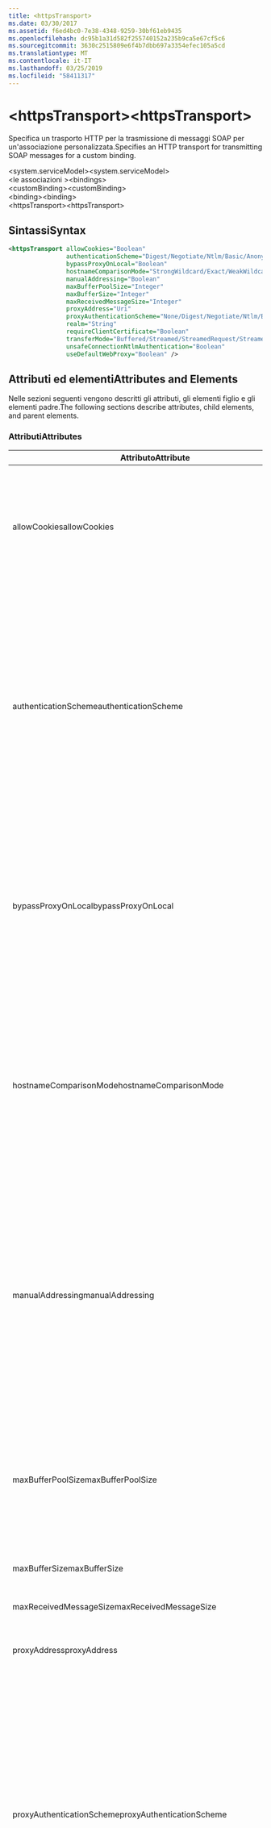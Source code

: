```yaml
---
title: <httpsTransport>
ms.date: 03/30/2017
ms.assetid: f6ed4bc0-7e38-4348-9259-30bf61eb9435
ms.openlocfilehash: dc95b1a31d582f255740152a235b9ca5e67cf5c6
ms.sourcegitcommit: 3630c2515809e6f4b7dbb697a3354efec105a5cd
ms.translationtype: MT
ms.contentlocale: it-IT
ms.lasthandoff: 03/25/2019
ms.locfileid: "58411317"
---
```

# <a name="httpstransport"></a><span data-ttu-id="89ce7-101">\<httpsTransport></span><span class="sxs-lookup"><span data-stu-id="89ce7-101">\<httpsTransport></span></span>
<span data-ttu-id="89ce7-102">Specifica un trasporto HTTP per la trasmissione di messaggi SOAP per un'associazione personalizzata.</span><span class="sxs-lookup"><span data-stu-id="89ce7-102">Specifies an HTTP transport for transmitting SOAP messages for a custom binding.</span></span>  
  
 <span data-ttu-id="89ce7-103">\<system.serviceModel></span><span class="sxs-lookup"><span data-stu-id="89ce7-103">\<system.serviceModel></span></span>  
<span data-ttu-id="89ce7-104">\<le associazioni ></span><span class="sxs-lookup"><span data-stu-id="89ce7-104">\<bindings></span></span>  
<span data-ttu-id="89ce7-105">\<customBinding></span><span class="sxs-lookup"><span data-stu-id="89ce7-105">\<customBinding></span></span>  
<span data-ttu-id="89ce7-106">\<binding></span><span class="sxs-lookup"><span data-stu-id="89ce7-106">\<binding></span></span>  
<span data-ttu-id="89ce7-107">\<httpsTransport></span><span class="sxs-lookup"><span data-stu-id="89ce7-107">\<httpsTransport></span></span>  
  
## <a name="syntax"></a><span data-ttu-id="89ce7-108">Sintassi</span><span class="sxs-lookup"><span data-stu-id="89ce7-108">Syntax</span></span>  
  
```xml  
<httpsTransport allowCookies="Boolean"
                authenticationScheme="Digest/Negotiate/Ntlm/Basic/Anonymous"
                bypassProxyOnLocal="Boolean"
                hostnameComparisonMode="StrongWildcard/Exact/WeakWildcard"
                manualAddressing="Boolean"
                maxBufferPoolSize="Integer"
                maxBufferSize="Integer"
                maxReceivedMessageSize="Integer"
                proxyAddress="Uri"
                proxyAuthenticationScheme="None/Digest/Negotiate/Ntlm/Basic/Anonymous"
                realm="String"
                requireClientCertificate="Boolean"
                transferMode="Buffered/Streamed/StreamedRequest/StreamedResponse"
                unsafeConnectionNtlmAuthentication="Boolean"
                useDefaultWebProxy="Boolean" />
```  
  
## <a name="attributes-and-elements"></a><span data-ttu-id="89ce7-109">Attributi ed elementi</span><span class="sxs-lookup"><span data-stu-id="89ce7-109">Attributes and Elements</span></span>  
 <span data-ttu-id="89ce7-110">Nelle sezioni seguenti vengono descritti gli attributi, gli elementi figlio e gli elementi padre.</span><span class="sxs-lookup"><span data-stu-id="89ce7-110">The following sections describe attributes, child elements, and parent elements.</span></span>  
  
### <a name="attributes"></a><span data-ttu-id="89ce7-111">Attributi</span><span class="sxs-lookup"><span data-stu-id="89ce7-111">Attributes</span></span>  
  
|<span data-ttu-id="89ce7-112">Attributo</span><span class="sxs-lookup"><span data-stu-id="89ce7-112">Attribute</span></span>|<span data-ttu-id="89ce7-113">Descrizione</span><span class="sxs-lookup"><span data-stu-id="89ce7-113">Description</span></span>|  
|---------------|-----------------|  
|<span data-ttu-id="89ce7-114">allowCookies</span><span class="sxs-lookup"><span data-stu-id="89ce7-114">allowCookies</span></span>|<span data-ttu-id="89ce7-115">Valore booleano che specifica se il client accetta cookie e li propaga alle richieste future.</span><span class="sxs-lookup"><span data-stu-id="89ce7-115">A Boolean value that specifies whether the client accepts cookies and propagates them on future requests.</span></span> <span data-ttu-id="89ce7-116">Il valore predefinito è `false`.</span><span class="sxs-lookup"><span data-stu-id="89ce7-116">The default is `false`.</span></span><br /><br /> <span data-ttu-id="89ce7-117">È possibile usare questo attributo quando si interagisce con servizi Web ASMX che usano cookie.</span><span class="sxs-lookup"><span data-stu-id="89ce7-117">You can use this attribute when you interact with ASMX Web services that use cookies.</span></span> <span data-ttu-id="89ce7-118">In questo modo i cookie restituiti dal server vengono copiati automaticamente in tutte le richieste client future per quel servizio.</span><span class="sxs-lookup"><span data-stu-id="89ce7-118">In this way, you can be sure that the cookies returned from the server are automatically copied to all future client requests for that service.</span></span>|  
|<span data-ttu-id="89ce7-119">authenticationScheme</span><span class="sxs-lookup"><span data-stu-id="89ce7-119">authenticationScheme</span></span>|<span data-ttu-id="89ce7-120">Specifica il protocollo usato per autenticare le richieste del client elaborate da un listener HTTP.</span><span class="sxs-lookup"><span data-stu-id="89ce7-120">Specifies the protocol used to authenticate client requests being processed by an HTTP listener.</span></span> <span data-ttu-id="89ce7-121">Di seguito vengono elencati i valori validi:</span><span class="sxs-lookup"><span data-stu-id="89ce7-121">Valid values include the following:</span></span><br /><br /> <span data-ttu-id="89ce7-122">-Digest: Specifica l'autenticazione digest.</span><span class="sxs-lookup"><span data-stu-id="89ce7-122">-   Digest: Specifies digest authentication.</span></span><br /><span data-ttu-id="89ce7-123">-Negotiate: Negozia con il client per determinare lo schema di autenticazione.</span><span class="sxs-lookup"><span data-stu-id="89ce7-123">-   Negotiate: Negotiates with the client to determine the authentication scheme.</span></span> <span data-ttu-id="89ce7-124">Viene usato se il client e il server supportano entrambi Kerberos; in caso contrario, viene usato NTLM.</span><span class="sxs-lookup"><span data-stu-id="89ce7-124">If both client and server support Kerberos, it is used; otherwise, NTLM is used.</span></span><br /><span data-ttu-id="89ce7-125">-Ntlm: Specifica l'autenticazione NTLM.</span><span class="sxs-lookup"><span data-stu-id="89ce7-125">-   Ntlm: Specifies NTLM authentication.</span></span><br /><span data-ttu-id="89ce7-126">-Base: Specifica l'autenticazione di base.</span><span class="sxs-lookup"><span data-stu-id="89ce7-126">-   Basic: Specifies basic authentication.</span></span><br /><span data-ttu-id="89ce7-127">-Anonimo: Consente di specificare l'autenticazione anonima.</span><span class="sxs-lookup"><span data-stu-id="89ce7-127">-   Anonymous: Specifies anonymous authentication.</span></span><br /><br /> <span data-ttu-id="89ce7-128">Il valore predefinito è Anonymous.</span><span class="sxs-lookup"><span data-stu-id="89ce7-128">The default is Anonymous.</span></span> <span data-ttu-id="89ce7-129">L'attributo è di tipo <xref:System.Net.AuthenticationSchemes>.</span><span class="sxs-lookup"><span data-stu-id="89ce7-129">This attribute is of type <xref:System.Net.AuthenticationSchemes>.</span></span> <span data-ttu-id="89ce7-130">Questo attributo può essere impostato solo una volta.</span><span class="sxs-lookup"><span data-stu-id="89ce7-130">This attribute can only be set once.</span></span>|  
|<span data-ttu-id="89ce7-131">bypassProxyOnLocal</span><span class="sxs-lookup"><span data-stu-id="89ce7-131">bypassProxyOnLocal</span></span>|<span data-ttu-id="89ce7-132">Valore booleano che indica se ignorare il server proxy per indirizzi locali.</span><span class="sxs-lookup"><span data-stu-id="89ce7-132">A Boolean value that indicates whether to bypass the proxy server for local addresses.</span></span> <span data-ttu-id="89ce7-133">Il valore predefinito è `false`.</span><span class="sxs-lookup"><span data-stu-id="89ce7-133">The default is `false`.</span></span><br /><br /> <span data-ttu-id="89ce7-134">Un indirizzo locale corrisponde a un indirizzo che si trova nella rete LAN o nell'Intranet locale.</span><span class="sxs-lookup"><span data-stu-id="89ce7-134">A local address is one that is on the local LAN or intranet.</span></span><br /><br /> <span data-ttu-id="89ce7-135">Windows Communication Foundation (WCF) ignora sempre il proxy se l'indirizzo del servizio inizia con `http://localhost`.</span><span class="sxs-lookup"><span data-stu-id="89ce7-135">Windows Communication Foundation (WCF) always ignores the proxy if the service address begins with `http://localhost`.</span></span><br /><br /> <span data-ttu-id="89ce7-136">È necessario usare il nome host invece di localhost se si desidera che i client passino da un proxy quando comunicano con servizi nello stesso computer.</span><span class="sxs-lookup"><span data-stu-id="89ce7-136">You should use the host name rather than localhost if you want clients to go through a proxy when talking to services on the same machine.</span></span>|  
|<span data-ttu-id="89ce7-137">hostnameComparisonMode</span><span class="sxs-lookup"><span data-stu-id="89ce7-137">hostnameComparisonMode</span></span>|<span data-ttu-id="89ce7-138">Specifica la modalità di confronto del nome host HTTP usata per analizzare gli URI.</span><span class="sxs-lookup"><span data-stu-id="89ce7-138">Specifies the HTTP hostname comparison mode used to parse URIs.</span></span> <span data-ttu-id="89ce7-139">I valori validi sono:</span><span class="sxs-lookup"><span data-stu-id="89ce7-139">Valid values are,</span></span><br /><br /> <span data-ttu-id="89ce7-140">-StrongWildcard: ("+") corrisponde a tutti i possibili nomi host nel contesto dello schema specificato, porta e relativo URI.</span><span class="sxs-lookup"><span data-stu-id="89ce7-140">-   StrongWildcard: ("+") matches all possible hostnames in the context of the specified scheme, port and relative URI.</span></span><br /><span data-ttu-id="89ce7-141">-Valore esatto: senza caratteri jolly</span><span class="sxs-lookup"><span data-stu-id="89ce7-141">-   Exact: no wildcards</span></span><br /><span data-ttu-id="89ce7-142">-WeakWildcard: ("\*") corrisponde a qualsiasi nome host possibile nel contesto dello schema specificato, porta e relativo UIR che non sono stati associati in modo esplicito o tramite il meccanismo di carattere jolly complesso.</span><span class="sxs-lookup"><span data-stu-id="89ce7-142">-   WeakWildcard: ("\*") matches all possible hostname in the context of the specified scheme, port and relative UIR that have not been matched explicitly or through the strong wildcard mechanism.</span></span><br /><br /> <span data-ttu-id="89ce7-143">L'impostazione predefinita è StrongWildcard.</span><span class="sxs-lookup"><span data-stu-id="89ce7-143">The default is StrongWildcard.</span></span> <span data-ttu-id="89ce7-144">L'attributo è di tipo `System.ServiceModel.HostnameComparison`.</span><span class="sxs-lookup"><span data-stu-id="89ce7-144">This attribute is of type `System.ServiceModel.HostnameComparison`.</span></span>|  
|<span data-ttu-id="89ce7-145">manualAddressing</span><span class="sxs-lookup"><span data-stu-id="89ce7-145">manualAddressing</span></span>|<span data-ttu-id="89ce7-146">Valore booleano che consente all'utente di assumere il controllo dell'indirizzamento dei messaggi.</span><span class="sxs-lookup"><span data-stu-id="89ce7-146">A Boolean value that enables the user to take control of message addressing.</span></span> <span data-ttu-id="89ce7-147">Questa proprietà viene usata in genere in scenari di router, in cui è l'applicazione a determinare a quale delle tante destinazioni inviare un messaggio.</span><span class="sxs-lookup"><span data-stu-id="89ce7-147">This property is usually used in router scenarios, where the application determines which one of several destinations to send a message to.</span></span><br /><br /> <span data-ttu-id="89ce7-148">Quando è impostato su `true`, il canale presuppone che il messaggio sia già stato indirizzato e non aggiunge ulteriori informazioni.</span><span class="sxs-lookup"><span data-stu-id="89ce7-148">When set to `true`, the channel assumes the message has already been addressed and does not add any additional information to it.</span></span> <span data-ttu-id="89ce7-149">L'utente può indirizzare quindi individualmente ogni messaggio.</span><span class="sxs-lookup"><span data-stu-id="89ce7-149">The user can then address every message individually.</span></span><br /><br /> <span data-ttu-id="89ce7-150">Quando è impostato su `false`, il meccanismo di indirizzamento predefinito di Windows Communication Foundation (WCF) crea automaticamente indirizzi per tutti i messaggi.</span><span class="sxs-lookup"><span data-stu-id="89ce7-150">When set to `false`, the default Windows Communication Foundation (WCF) addressing mechanism automatically creates addresses for all messages.</span></span><br /><br /> <span data-ttu-id="89ce7-151">Il valore predefinito è `false`.</span><span class="sxs-lookup"><span data-stu-id="89ce7-151">The default is `false`.</span></span>|  
|<span data-ttu-id="89ce7-152">maxBufferPoolSize</span><span class="sxs-lookup"><span data-stu-id="89ce7-152">maxBufferPoolSize</span></span>|<span data-ttu-id="89ce7-153">Numero intero positivo che specifica la dimensione massima del pool di buffer.</span><span class="sxs-lookup"><span data-stu-id="89ce7-153">A positive integer that specifies the maximum size of the buffer pool.</span></span> <span data-ttu-id="89ce7-154">Il valore predefinito è 524288.</span><span class="sxs-lookup"><span data-stu-id="89ce7-154">The default is 524288.</span></span><br /><br /> <span data-ttu-id="89ce7-155">Molte parti di WCF usano buffer.</span><span class="sxs-lookup"><span data-stu-id="89ce7-155">Many parts of WCF use buffers.</span></span> <span data-ttu-id="89ce7-156">La creazione e l'eliminazione definitiva dei buffer a ogni uso sono operazioni onerose, analogamente a quelle di Garbage Collection dei buffer.</span><span class="sxs-lookup"><span data-stu-id="89ce7-156">Creating and destroying buffers each time they are used is expensive, and garbage collection for buffers is also expensive.</span></span> <span data-ttu-id="89ce7-157">Quando si usa un pool di buffer è possibile prelevare un buffer dal pool, usarlo e, al termine delle operazioni, riporlo nel pool.</span><span class="sxs-lookup"><span data-stu-id="89ce7-157">With buffer pools, you can take a buffer from the pool, use it, and return it to the pool once you are done.</span></span> <span data-ttu-id="89ce7-158">In questo modo è possibile evitare il sovraccarico dovuto alla creazione e all'eliminazione definitiva dei buffer.</span><span class="sxs-lookup"><span data-stu-id="89ce7-158">Thus the overhead in creating and destroying buffers is avoided.</span></span>|  
|<span data-ttu-id="89ce7-159">maxBufferSize</span><span class="sxs-lookup"><span data-stu-id="89ce7-159">maxBufferSize</span></span>|<span data-ttu-id="89ce7-160">Numero intero positivo che specifica la dimensione massima del buffer.</span><span class="sxs-lookup"><span data-stu-id="89ce7-160">A positive integer that specifies the maximum size of the buffer.</span></span> <span data-ttu-id="89ce7-161">L'impostazione predefinita è 524288.</span><span class="sxs-lookup"><span data-stu-id="89ce7-161">The default is 524288</span></span>|  
|<span data-ttu-id="89ce7-162">maxReceivedMessageSize</span><span class="sxs-lookup"><span data-stu-id="89ce7-162">maxReceivedMessageSize</span></span>|<span data-ttu-id="89ce7-163">Numero intero positivo che specifica la dimensione massima consentita del messaggio che può essere ricevuto.</span><span class="sxs-lookup"><span data-stu-id="89ce7-163">A positive integer that specifies the maximum allowable message size that can be received.</span></span> <span data-ttu-id="89ce7-164">Il valore predefinito è 65536.</span><span class="sxs-lookup"><span data-stu-id="89ce7-164">The default is 65536.</span></span>|  
|<span data-ttu-id="89ce7-165">proxyAddress</span><span class="sxs-lookup"><span data-stu-id="89ce7-165">proxyAddress</span></span>|<span data-ttu-id="89ce7-166">URI che specifica l'indirizzo del proxy HTTP.</span><span class="sxs-lookup"><span data-stu-id="89ce7-166">A URI that specifies the address of the HTTP proxy.</span></span> <span data-ttu-id="89ce7-167">Se `useSystemWebProxy` è `true`, questa impostazione deve essere `null`.</span><span class="sxs-lookup"><span data-stu-id="89ce7-167">If `useSystemWebProxy` is `true`, this setting must be `null`.</span></span> <span data-ttu-id="89ce7-168">Il valore predefinito è `null`.</span><span class="sxs-lookup"><span data-stu-id="89ce7-168">The default is `null`.</span></span>|  
|<span data-ttu-id="89ce7-169">proxyAuthenticationScheme</span><span class="sxs-lookup"><span data-stu-id="89ce7-169">proxyAuthenticationScheme</span></span>|<span data-ttu-id="89ce7-170">Specifica il protocollo usato per l'autenticazione delle richieste client elaborate da un proxy HTTP.</span><span class="sxs-lookup"><span data-stu-id="89ce7-170">Specifies the protocol used for authenticating client requests being processed by an HTTP proxy.</span></span> <span data-ttu-id="89ce7-171">Di seguito vengono elencati i valori validi:</span><span class="sxs-lookup"><span data-stu-id="89ce7-171">Valid values include the following:</span></span><br /><br /> <span data-ttu-id="89ce7-172">-None: Viene eseguita alcuna autenticazione.</span><span class="sxs-lookup"><span data-stu-id="89ce7-172">-   None: No authentication is performed.</span></span><br /><span data-ttu-id="89ce7-173">-Digest: Specifica l'autenticazione digest.</span><span class="sxs-lookup"><span data-stu-id="89ce7-173">-   Digest: Specifies digest authentication.</span></span><br /><span data-ttu-id="89ce7-174">-Negotiate: Negozia con il client per determinare lo schema di autenticazione.</span><span class="sxs-lookup"><span data-stu-id="89ce7-174">-   Negotiate: Negotiates with the client to determine the authentication scheme.</span></span> <span data-ttu-id="89ce7-175">Viene usato se il client e il server supportano entrambi Kerberos; in caso contrario, viene usato NTLM.</span><span class="sxs-lookup"><span data-stu-id="89ce7-175">If both client and server support Kerberos, it is used; otherwise, NTLM is used.</span></span><br /><span data-ttu-id="89ce7-176">-Ntlm: Specifica l'autenticazione NTLM.</span><span class="sxs-lookup"><span data-stu-id="89ce7-176">-   Ntlm: Specifies NTLM authentication.</span></span><br /><span data-ttu-id="89ce7-177">-Base: Specifica l'autenticazione di base.</span><span class="sxs-lookup"><span data-stu-id="89ce7-177">-   Basic: Specifies basic authentication.</span></span><br /><span data-ttu-id="89ce7-178">-Anonimo: Consente di specificare l'autenticazione anonima.</span><span class="sxs-lookup"><span data-stu-id="89ce7-178">-   Anonymous: Specifies anonymous authentication.</span></span><br /><br /> <span data-ttu-id="89ce7-179">Il valore predefinito è Anonymous.</span><span class="sxs-lookup"><span data-stu-id="89ce7-179">The default is Anonymous.</span></span> <span data-ttu-id="89ce7-180">L'attributo è di tipo <xref:System.Net.AuthenticationSchemes>.</span><span class="sxs-lookup"><span data-stu-id="89ce7-180">This attribute is of type <xref:System.Net.AuthenticationSchemes>.</span></span> <span data-ttu-id="89ce7-181">Si noti che <xref:System.Net.AuthenticationSchemes.IntegratedWindowsAuthentication?displayProperty=nameWithType> non è supportato.</span><span class="sxs-lookup"><span data-stu-id="89ce7-181">Note that <xref:System.Net.AuthenticationSchemes.IntegratedWindowsAuthentication?displayProperty=nameWithType> is not supported.</span></span>|  
|<span data-ttu-id="89ce7-182">realm</span><span class="sxs-lookup"><span data-stu-id="89ce7-182">realm</span></span>|<span data-ttu-id="89ce7-183">Stringa che specifica l'area di autenticazione da usare sul proxy/server.</span><span class="sxs-lookup"><span data-stu-id="89ce7-183">A string that specifies the realm to use on the proxy/server.</span></span> <span data-ttu-id="89ce7-184">Il valore predefinito è una stringa vuota.</span><span class="sxs-lookup"><span data-stu-id="89ce7-184">The default is an empty string.</span></span><br /><br /> <span data-ttu-id="89ce7-185">I server usano aree di autenticazione per separare risorse protette.</span><span class="sxs-lookup"><span data-stu-id="89ce7-185">Servers use realms to partition protected resources.</span></span> <span data-ttu-id="89ce7-186">Ogni partizione può avere schema di autenticazione e/o database di autorizzazione propri.</span><span class="sxs-lookup"><span data-stu-id="89ce7-186">Each partition can have its own authentication scheme and/or authorization database.</span></span> <span data-ttu-id="89ce7-187">Le aree vengono usate solo per l'autenticazione di base e classificata.</span><span class="sxs-lookup"><span data-stu-id="89ce7-187">Realms are used only for basic and digest authentication.</span></span> <span data-ttu-id="89ce7-188">Se un client viene autenticato correttamente, l'autenticazione è valida per tutte le risorse in una determinata area.</span><span class="sxs-lookup"><span data-stu-id="89ce7-188">After a client successfully authenticates, the authentication is valid for all resources in a given realm.</span></span> <span data-ttu-id="89ce7-189">Per una descrizione dettagliata delle aree, vedere RFC 2617 al [sito Web IETF](https://www.ietf.org).</span><span class="sxs-lookup"><span data-stu-id="89ce7-189">For a detailed description of realms, see RFC 2617 at the [IETF website](https://www.ietf.org).</span></span>|  
|<span data-ttu-id="89ce7-190">requireClientCertificate</span><span class="sxs-lookup"><span data-stu-id="89ce7-190">requireClientCertificate</span></span>|<span data-ttu-id="89ce7-191">Valore booleano che specifica se il server richiede al client di fornire un certificato client come parte dell'handshake HTTPS.</span><span class="sxs-lookup"><span data-stu-id="89ce7-191">A Boolean value that specifies if the server requires the client to provide a client certificate as part of the HTTPS handshake.</span></span> <span data-ttu-id="89ce7-192">Il valore predefinito è `false`.</span><span class="sxs-lookup"><span data-stu-id="89ce7-192">The default is `false`.</span></span>|  
|<span data-ttu-id="89ce7-193">transferMode</span><span class="sxs-lookup"><span data-stu-id="89ce7-193">transferMode</span></span>|<span data-ttu-id="89ce7-194">Specifica se i messaggi vengono memorizzati nel buffer o inviati nel flusso in una richiesta o una risposta.</span><span class="sxs-lookup"><span data-stu-id="89ce7-194">Specifies whether messages are buffered or streamed or a request or response.</span></span> <span data-ttu-id="89ce7-195">Di seguito vengono elencati i valori validi:</span><span class="sxs-lookup"><span data-stu-id="89ce7-195">Valid values include the following:</span></span><br /><br /> <span data-ttu-id="89ce7-196">-Memorizzato nel buffer: I messaggi di richiesta e risposta vengono memorizzati nel buffer.</span><span class="sxs-lookup"><span data-stu-id="89ce7-196">-   Buffered: The request and response messages are buffered.</span></span><br /><span data-ttu-id="89ce7-197">-Trasmessi: I messaggi di richiesta e risposta sono state trasmesse.</span><span class="sxs-lookup"><span data-stu-id="89ce7-197">-   Streamed: The request and response messages are streamed.</span></span><br /><span data-ttu-id="89ce7-198">-StreamedRequest: Il messaggio di richiesta viene inviato nel flusso e quello di risposta viene memorizzato nel buffer.</span><span class="sxs-lookup"><span data-stu-id="89ce7-198">-   StreamedRequest: The request message is streamed and the response message is buffered.</span></span><br /><span data-ttu-id="89ce7-199">-StreamedResponse: Il messaggio di richiesta viene memorizzato nel buffer e quello di risposta viene inviato nel flusso.</span><span class="sxs-lookup"><span data-stu-id="89ce7-199">-   StreamedResponse: The request message is buffered and the response message is streamed.</span></span><br /><br /> <span data-ttu-id="89ce7-200">L'impostazione predefinita è Buffered.</span><span class="sxs-lookup"><span data-stu-id="89ce7-200">The default is Buffered.</span></span> <span data-ttu-id="89ce7-201">L'attributo è di tipo <xref:System.ServiceModel.TransferMode>.</span><span class="sxs-lookup"><span data-stu-id="89ce7-201">This attribute is of type <xref:System.ServiceModel.TransferMode>.</span></span>|  
|<span data-ttu-id="89ce7-202">unsafeConnectionNtlmAuthentication</span><span class="sxs-lookup"><span data-stu-id="89ce7-202">unsafeConnectionNtlmAuthentication</span></span>|<span data-ttu-id="89ce7-203">Valore che specifica se nel server viene attivata la condivisione di connessioni non sicure.</span><span class="sxs-lookup"><span data-stu-id="89ce7-203">A Boolean value that specifies whether Unsafe Connection Sharing is enabled on the server.</span></span> <span data-ttu-id="89ce7-204">Il valore predefinito è `false`.</span><span class="sxs-lookup"><span data-stu-id="89ce7-204">The default is `false`.</span></span> <span data-ttu-id="89ce7-205">Se abilitata, l'autenticazione NTLM viene eseguita una volta su ogni connessione TCP.</span><span class="sxs-lookup"><span data-stu-id="89ce7-205">If enabled, NTLM authentication is performed once on each TCP connection.</span></span>|  
|<span data-ttu-id="89ce7-206">useDefaultWebProxy</span><span class="sxs-lookup"><span data-stu-id="89ce7-206">useDefaultWebProxy</span></span>|<span data-ttu-id="89ce7-207">Valore booleano che specifica se vengono usate le impostazioni proxy a livello di computer anziché le impostazioni utente specifiche.</span><span class="sxs-lookup"><span data-stu-id="89ce7-207">A Boolean value that specifies whether the machine-wide proxy settings are used rather than the user specific settings.</span></span> <span data-ttu-id="89ce7-208">Il valore predefinito è `true`.</span><span class="sxs-lookup"><span data-stu-id="89ce7-208">The default is `true`.</span></span>|  
  
### <a name="child-elements"></a><span data-ttu-id="89ce7-209">Elementi figlio</span><span class="sxs-lookup"><span data-stu-id="89ce7-209">Child Elements</span></span>  
 <span data-ttu-id="89ce7-210">Nessuno.</span><span class="sxs-lookup"><span data-stu-id="89ce7-210">None.</span></span>  
  
### <a name="parent-elements"></a><span data-ttu-id="89ce7-211">Elementi padre</span><span class="sxs-lookup"><span data-stu-id="89ce7-211">Parent Elements</span></span>  
  
|<span data-ttu-id="89ce7-212">Elemento</span><span class="sxs-lookup"><span data-stu-id="89ce7-212">Element</span></span>|<span data-ttu-id="89ce7-213">Descrizione</span><span class="sxs-lookup"><span data-stu-id="89ce7-213">Description</span></span>|  
|-------------|-----------------|  
|[<span data-ttu-id="89ce7-214">\<binding></span><span class="sxs-lookup"><span data-stu-id="89ce7-214">\<binding></span></span>](../../../../../docs/framework/misc/binding.md)|<span data-ttu-id="89ce7-215">Definisce tutte le funzionalità di associazione dell'associazione personalizzata.</span><span class="sxs-lookup"><span data-stu-id="89ce7-215">Defines all binding capabilities of the custom binding.</span></span>|  
  
## <a name="remarks"></a><span data-ttu-id="89ce7-216">Note</span><span class="sxs-lookup"><span data-stu-id="89ce7-216">Remarks</span></span>  
 <span data-ttu-id="89ce7-217">L'elemento `httpsTransport` rappresenta il punto iniziale per la creazione di un'associazione personalizzata che implementa il protocollo di trasporto HTTPS.</span><span class="sxs-lookup"><span data-stu-id="89ce7-217">The `httpsTransport` element is the starting point for creating a custom binding that implements the HTTPS transport protocol.</span></span> <span data-ttu-id="89ce7-218">HTTPS è il trasporto primario usato a fini di interoperabilità protetta.</span><span class="sxs-lookup"><span data-stu-id="89ce7-218">HTTPS is the primary transport used for secure interoperability purposes.</span></span> <span data-ttu-id="89ce7-219">HTTPS è supportato da Windows Communication Foundation (WCF) per garantire l'interoperabilità con altri stack di servizi Web.</span><span class="sxs-lookup"><span data-stu-id="89ce7-219">HTTPS is supported by the Windows Communication Foundation (WCF) to ensure interoperability with other Web services stacks.</span></span>  
  
## <a name="see-also"></a><span data-ttu-id="89ce7-220">Vedere anche</span><span class="sxs-lookup"><span data-stu-id="89ce7-220">See also</span></span>
- <xref:System.ServiceModel.Configuration.HttpsTransportElement>
- <xref:System.ServiceModel.Channels.HttpsTransportBindingElement>
- <xref:System.ServiceModel.Channels.TransportBindingElement>
- <xref:System.ServiceModel.Channels.CustomBinding>
- [<span data-ttu-id="89ce7-221">Trasporti</span><span class="sxs-lookup"><span data-stu-id="89ce7-221">Transports</span></span>](../../../../../docs/framework/wcf/feature-details/transports.md)
- [<span data-ttu-id="89ce7-222">Scelta di un trasporto</span><span class="sxs-lookup"><span data-stu-id="89ce7-222">Choosing a Transport</span></span>](../../../../../docs/framework/wcf/feature-details/choosing-a-transport.md)
- [<span data-ttu-id="89ce7-223">Associazioni</span><span class="sxs-lookup"><span data-stu-id="89ce7-223">Bindings</span></span>](../../../../../docs/framework/wcf/bindings.md)
- [<span data-ttu-id="89ce7-224">Estensione delle associazioni</span><span class="sxs-lookup"><span data-stu-id="89ce7-224">Extending Bindings</span></span>](../../../../../docs/framework/wcf/extending/extending-bindings.md)
- [<span data-ttu-id="89ce7-225">Associazioni personalizzate</span><span class="sxs-lookup"><span data-stu-id="89ce7-225">Custom Bindings</span></span>](../../../../../docs/framework/wcf/extending/custom-bindings.md)
- [<span data-ttu-id="89ce7-226">\<customBinding></span><span class="sxs-lookup"><span data-stu-id="89ce7-226">\<customBinding></span></span>](../../../../../docs/framework/configure-apps/file-schema/wcf/custombinding.md)

